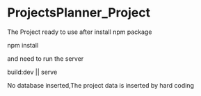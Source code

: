 # ProjectsPlanner_Project
The Project ready to use after install npm package

npm install

and need to run the server 

build:dev || serve

No database inserted,The project data is inserted by hard coding

